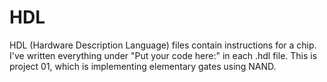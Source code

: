 # HDL

HDL (Hardware Description Language) files contain instructions for a chip. I've written everything under "Put your code here:" in each .hdl file. This is project 01, which is implementing elementary gates using NAND.
